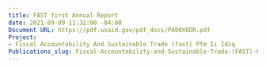 ```yaml
---
title: FAST first Annual Report
date: 2021-09-09 11:32:00 -04:00
Document URL: https://pdf.usaid.gov/pdf_docs/PA00X6DR.pdf
Project:
- Fiscal Accountability And Sustainable Trade (fast) Pfm Ii Idiq
Publications_slug: Fiscal-Accountability-and-Sustainable-Trade-(FAST)-PFM-II-IDIQ
---
```


